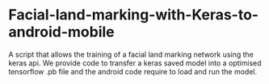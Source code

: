 # Facial-land-marking-with-Keras-to-android-mobile
A script that allows the training of a facial land marking network using the keras api. We provide code to transfer a keras saved model into a optimised tensorflow .pb file and the android code require to load and run the model.
